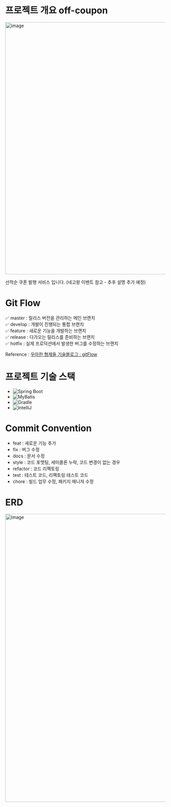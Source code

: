 # 프로젝트 개요 off-coupon
<img width="789" alt="image" src="https://github.com/f-lab-edu/off-coupon/assets/101460733/d2b9c662-3e0c-44d1-965a-0b1a15b54ac4">

선착순 쿠폰 발행 서비스 입니다. (네고왕 이벤트 참고 - 추후 설명 추가 예정)

# Git Flow

✅ master : 릴리스 버전을 관리하는 메인 브랜치  
✅ develop : 개발이 진행되는 통합 브랜치  
✅ feature : 새로운 기능을 개발하는 브랜치  
✅ release : 다가오는 릴리스를 준비하는 브랜치  
✅ hotfix : 실제 프로덕션에서 발생한 버그를 수정하는 브랜치  

Reference : [우아한 형제들 기술블로그 : gitFlow](https://techblog.woowahan.com/2553/)

# 프로젝트 기술 스택

- ![Spring Boot](https://img.shields.io/badge/Spring%20Boot-3.2.2-6DB33F?logo=spring%20boot&logoColor=6DB33F)
- ![MyBatis](https://img.shields.io/badge/MyBatis-3.0.2-000000?logo=&logoColor=000000)
- ![Gradle](https://img.shields.io/badge/Gradle-8.5-02303A?logo=gradle&logoColor=02303A)
- ![IntelliJ](https://img.shields.io/badge/IntelliJ-2023.1-000000?logo=intellijidea&logoColor=000000)

# Commit Convention

- feat : 새로운 기능 추가  
- fix : 버그 수정  
- docs : 문서 수정  
- style : 코드 포맷팅, 세미콜론 누락, 코드 변경이 없는 경우  
- refactor : 코드 리팩토링  
- test : 테스트 코드, 리팩토링 테스트 코드  
- chore : 빌드 업무 수정, 패키지 매니저 수정  

# ERD

<img width="902" alt="image" src="https://github.com/f-lab-edu/off-coupon/assets/101460733/8b11121d-0562-46f3-aae1-64938e7b694d">


